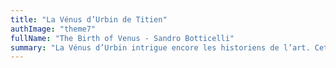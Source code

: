 ```yaml
---
title: "La Vénus d’Urbin de Titien"
authImage: "theme7"
fullName: "The Birth of Venus - Sandro Botticelli"
summary: "La Vénus d’Urbin intrigue encore les historiens de l’art. Cette jeune femme est-elle vraiment la déesse de l’amour ? Pourquoi la scène du fond ne semble pas appartenir au même tableau ? Quelles furent les intentions du peintre et du mécène ?"
---
```

